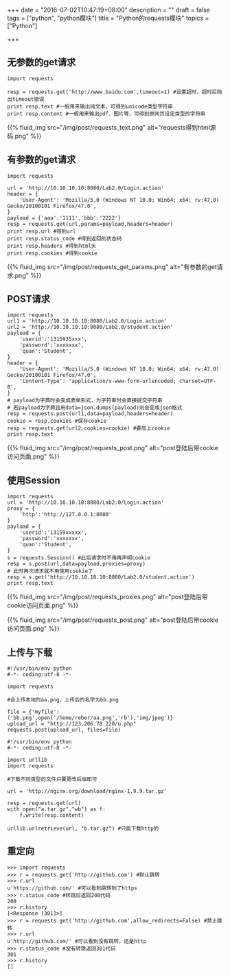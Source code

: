 +++
date = "2016-07-02T10:47:19+08:00"
description = ""
draft = false
tags = ["python", "python模块"]
title = "Python的requests模块"
topics = ["Python"]

+++

## 无参数的get请求
```
import requests

resp = requests.get('http://www.baidu.com',timeout=1) #设置超时，超时后抛出timeout错误
print resp.text #一般用来输出纯文本，可得到unicode类型字符串
print resp.content #一般用来输出pdf、图片等，可得到原网页设定类型的字符串
```
{{% fluid_img src="/img/post/requests_text.png" alt="requests得到html源码.png" %}}

## 有参数的get请求
```
import requests

url = 'http://10.10.10.10:8080/Lab2.0/Login.action'
header = {
    'User-Agent': 'Mozilla/5.0 (Windows NT 10.0; Win64; x64; rv:47.0) Gecko/20100101 Firefox/47.0',
}
payload = {'aaa':'1111','bbb':'2222'}
resp = requests.get(url,params=payload,headers=header)
print resp.url #得到url
print resp.status_code #得到返回的状态码
print resp.headers #得到html头
print resp.cookies #得到cookie
```
{{% fluid_img src="/img/post/requests_get_params.png" alt="有参数的get请求.png" %}}

## POST请求
```
import requests
url1 = 'http://10.10.10.10:8080/Lab2.0/Login.action'
url2 = 'http://10.10.10.10:8080/Lab2.0/student.action'
payload = {
    'userid':'1315935xxx',
    'password':'xxxxxxx',
    'quan':'Student',
}
header = {
    'User-Agent': 'Mozilla/5.0 (Windows NT 10.0; Win64; x64; rv:47.0) Gecko/20100101 Firefox/47.0',
    'Content-Type': 'application/x-www-form-urlencoded; charset=UTF-8',
}
# payload为字典时会变成表单形式，为字符串时会直接提交字符串
# 若payload为字典且用data=json.dumps(payload)则会变成json格式
resp = requests.post(url1,data=payload,headers=header)
cookie = resp.cookies #保存cookie
resp = requests.get(url2,cookies=cookie) #要加上cookie
print resp.text
```
{{% fluid_img src="/img/post/requests_post.png" alt="post登陆后带cookie访问页面.png" %}}

## 使用Session
```
import requests
url = 'http://10.10.10.10:8080/Lab2.0/Login.action'
proxy = {
    'http':'http://127.0.0.1:8080'
}
payload = {
    'userid':'13159xxxxx',
    'password':'xxxxxxx',
    'quan':'Student',
}
s = requests.Session() #此后请求时不用再声明cookie
resp = s.post(url,data=payload,proxies=proxy)
# 此时再次请求就不用使用cookie了
resp = s.get('http://10.10.10.10:8080/Lab2.0/student.action')
print resp.text
```
{{% fluid_img src="/img/post/requests_proxies.png" alt="post登陆后带cookie访问页面.png" %}}

{{% fluid_img src="/img/post/requests_post.png" alt="post登陆后带cookie访问页面.png" %}}

## 上传与下载
```
#!/usr/bin/env python
#-*- coding:utf-8 -*-

import requests

#会上传本地的aa.png，上传后的名字为bb.png

file = {'myfile':('bb.png',open('/home/reber/aa.png','rb'),'img/jpeg')}
upload_url = "http://123.206.78.220/u.php"
requests.post(upload_url, files=file)
```

```
#!/usr/bin/env python
#-*- coding:utf-8 -*-

import urllib
import requests

#下载不同类型的文件只要更改后缀即可

url = 'http://nginx.org/download/nginx-1.9.9.tar.gz'

resp = requests.get(url)
with open("a.tar.gz","wb") as f:
    f.write(resp.content)

urllib.urlretrieve(url, "b.tar.gz") #只能下载http的
```

## 重定向
```
>>> import requests
>>> r = requests.get('http://github.com') #默认跳转
>>> r.url
u'https://github.com/' #可以看到跳转到了https
>>> r.status_code #转跳后返回200代码
200
>>> r.history
[<Response [301]>]
>>> r = requests.get('http://github.com',allow_redirects=False) #禁止跳转
>>> r.url
u'http://github.com/' #可以看到没有跳转，还是http
>>> r.status_code #没有转跳返回301代码
301
>>> r.history
[]
```